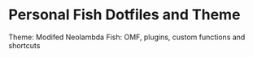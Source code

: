 # Personal Fish Dotfiles and Theme

Theme: Modifed Neolambda
Fish: OMF, plugins, custom functions and shortcuts
